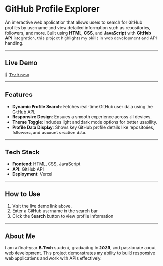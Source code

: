 # **GitHub Profile Explorer**

An interactive web application that allows users to search for GitHub profiles by username and view detailed information such as repositories, followers, and more. Built using **HTML**, **CSS**, and **JavaScript** with **GitHub API** integration, this project highlights my skills in web development and API handling.

---

## **Live Demo**
🔗 [Try it now](https://dev-detective-github-by-lokesh.vercel.app/)

---

## **Features**

- **Dynamic Profile Search**: Fetches real-time GitHub user data using the GitHub API.
- **Responsive Design**: Ensures a smooth experience across all devices.
- **Theme Toggle**: Includes light and dark mode options for better usability.
- **Profile Data Display**: Shows key GitHub profile details like repositories, followers, and account creation date.

---

## **Tech Stack**

- **Frontend**: HTML, CSS, JavaScript
- **API**: GitHub API
- **Deployment**: Vercel

---

## **How to Use**

1. Visit the live demo link above.
2. Enter a GitHub username in the search bar.
3. Click the **Search** button to view profile information.

---

## **About Me**

I am a final-year **B.Tech** student, graduating in **2025**, and passionate about web development. This project demonstrates my ability to build responsive web applications and work with APIs effectively.

